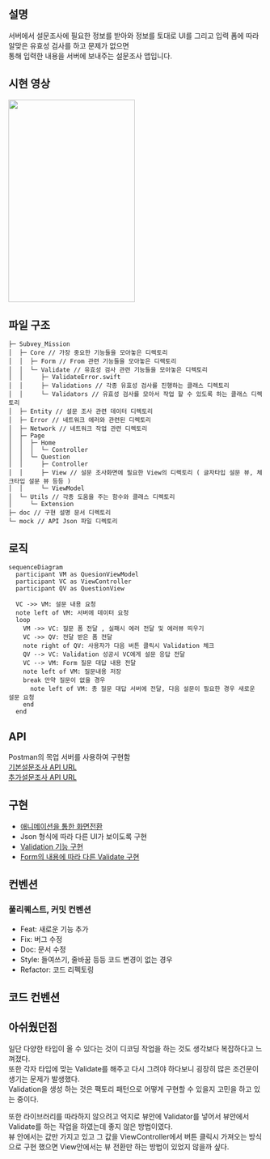 

## 설명  
서버에서 설문조사에 필요한 정보를 받아와 정보를 토대로 UI를 그리고 입력 폼에 따라 알맞은 유효성 검사를 하고 문제가 없으면   
통해 입력한 내용을 서버에 보내주는 설문조사 앱입니다.    


## 시현 영상
<img src="https://github.com/three523/Subvey_mission/assets/71269216/3d7dd8cb-89d1-487e-a05f-374309cebabe" width="250" height="400"/>

## 파일 구조
```
├─ Subvey_Mission
│  ├─ Core // 가장 중요한 기능들을 모아놓은 디렉토리
│  │  ├─ Form // From 관련 기능들을 모아놓은 디렉토리
│  │  └─ Validate // 유효성 검사 관련 기능들을 모아놓은 디렉토리
│  │     ├─ ValidateError.swift
│  │     ├─ Validations // 각종 유효성 검사를 진행하는 클래스 디렉토리
│  │     └─ Validators // 유효성 검사를 모아서 작업 할 수 있도록 하는 클래스 디렉토리
│  ├─ Entity // 설문 조사 관련 데이터 디렉토리
│  ├─ Error // 네트워크 에러와 관련된 디렉토리
│  ├─ Network // 네트워크 작업 관련 디렉토리
│  ├─ Page
│  │  ├─ Home
│  │  │  └─ Controller
│  │  └─ Question
│  │     ├─ Controller
│  │     ├─ View // 설문 조사화면에 필요한 View의 디렉토리 ( 글자타입 설문 뷰, 체크타입 설문 뷰 등등 )
│  │     └─ ViewModel
│  └─ Utils // 각종 도움을 주는 함수와 클래스 디렉토리
│     └─ Extension
├─ doc // 구현 설명 문서 디렉토리
└─ mock // API Json 파일 디렉토리
```
## 로직
```mermaid
sequenceDiagram
  participant VM as QuesionViewModel
  participant VC as ViewController   
  participant QV as QuestionView
  
  VC ->> VM: 설문 내용 요청
  note left of VM: 서버에 데이터 요청
  loop 
    VM ->> VC: 질문 폼 전달 , 실패시 에러 전달 및 에러뷰 띄우기
    VC ->> QV: 전달 받은 폼 전달
    note right of QV: 사용자가 다음 버튼 클릭시 Validation 체크
    QV --> VC: Validation 성공시 VC에게 설문 응답 전달
    VC --> VM: Form 질문 대답 내용 전달
    note left of VM: 질문내용 저장
    break 만약 질문이 없을 경우
      note left of VM: 총 질문 대답 서버에 전달, 다음 설문이 필요한 경우 새로운 설문 요청
    end 
  end
```

## API
Postman의 목업 서버를 사용하여 구현함   
[기본설문조사 API URL](https://512ab7c7-e29e-4a64-ace6-d1e98a5ce40f.mock.pstmn.io/api/question/common)   
[추가설문조사 API URL](https://512ab7c7-e29e-4a64-ace6-d1e98a5ce40f.mock.pstmn.io/api/question/1)

## 구현
- [애니메이션을 통한 화면전환](https://github.com/three523/Subvey_mission/blob/main/doc/%ED%99%94%EB%A9%B4%EC%A0%84%ED%99%98%EA%B8%B0%EB%8A%A5%EA%B5%AC%ED%98%84.md)
- Json 형식에 따라 다른 UI가 보이도록 구현    
- [Validation 기능 구현](https://github.com/three523/Subvey_mission/blob/main/doc/Validation_%EA%B8%B0%EB%8A%A5%EA%B5%AC%ED%98%84.md)    
- [Form의 내용에 따라 다른 Validate 구현](https://github.com/three523/Subvey_mission/blob/main/doc/FormView%EA%B5%AC%ED%98%84.md)

## 컨벤션

### 풀리퀘스트, 커밋 컨벤션
- Feat: 새로운 기능 추가   
- Fix: 버그 수정    
- Doc: 문서 수정   
- Style: 들여쓰기, 줄바꿈 등등 코드 변경이 없는 경우   
- Refactor: 코드 리펙토링   

## 코드 컨벤션

## 아쉬웠던점
일단 다양한 타입이 올 수 있다는 것이 디코딩 작업을 하는 것도 생각보다 복잡하다고 느껴졌다.    
또한 각자 타입에 맞는 Validate를 해주고 다시 그려야 하다보니 굉장히 많은 조건문이 생기는 문제가 발생했다.    
Validation을 생성 하는 것은 팩토리 패턴으로 어떻게 구현할 수 있을지 고민을 하고 있는 중이다.    

또한 라이브러리를 따라하지 않으려고 억지로 뷰안에 Validator를 넣어서 뷰안에서 Validate를 하는 작업을 하였는데 좋지 않은 방법이였다.    
뷰 안에서는 값만 가지고 있고 그 값을 ViewController에서 버튼 클릭시 가져오는 방식으로 구현 했으면 View안에서는 뷰 전환만 하는 방법이 있었지 않을까 싶다.    
